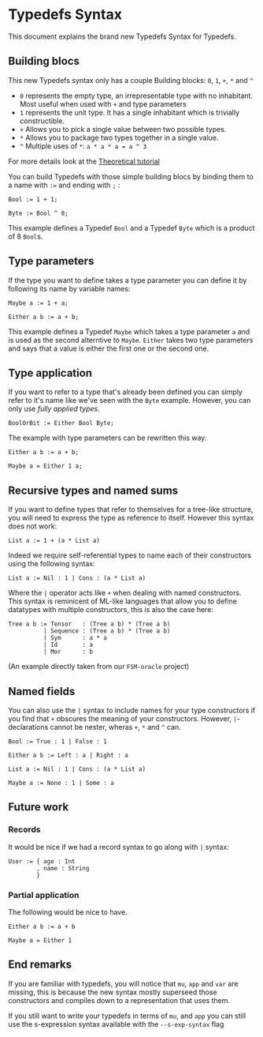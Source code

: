 
# Typedefs Syntax

This document explains the brand new Typedefs Syntax for Typedefs.

## Building blocs

This new Typedefs syntax only has a couple Building blocks: `0`, `1`, `+`, `*` and `^`

- `0` represents the empty type, an irrepresentable type with no inhabitant. Most useful when used
with `+` and type parameters
- `1` represents the unit type. It has a single inhabitant which is trivially constructible.
- `+` Allows you to pick a single value between two possible types.
- `*` Allows you to package two types together in a single value.
- `^` Multiple uses of `*`:  `a * a * a = a ^ 3`

For more details look at the [Theoretical tutorial](TUTORIAL_UNDERSTANDING_TYPEDEFS.md)

You can build Typedefs with those simple building blocs by binding them to a name with `:=` and
ending with `;` :

```
Bool := 1 + 1;

Byte := Bool ^ 8;
```
This example defines a Typedef `Bool` and a Typedef `Byte` which is a product of 8 `Bool`s.

## Type parameters

If the type you want to define takes a type parameter you can define it by following its name by
variable names:

```
Maybe a := 1 + a;

Either a b := a + b;
```

This example defines a Typedef `Maybe` which takes a type parameter `a` and is used as the second
alterntive to `Maybe`. `Either` takes two type parameters and says that a value is either the first
one or the second one.

## Type application

If you want to refer to a type that's already been defined you can simply refer to it's name like
we've seen with the `Byte` example. However, you can only use _fully applied types_.

```
BoolOrBit := Either Bool Byte;
```

The example with type parameters can be rewritten this way:

```
Either a b := a + b;

Maybe a = Either 1 a;
```

## Recursive types and named sums

If you want to define types that refer to themselves for a tree-like structure, you will need to
express the type as reference to itself. However this syntax does not work:

```
List a := 1 + (a * List a)
```

Indeed we require self-referential types to name each of their constructors using the following
syntax:

```
List a := Nil : 1 | Cons : (a * List a)
```

Where the `|` operator acts like `+` when dealing with named constructors. This syntax is reminicent
of ML-like languages that allow you to define datatypes with multiple constructors, this is also
the case here:

```
Tree a b := Tensor   : (Tree a b) * (Tree a b)
          | Sequence : (Tree a b) * (Tree a b)
          | Sym      : a * a
          | Id       : a
          | Mor      : b
```

(An example directly taken from our `FSM-oracle` project)

## Named fields

You can also use the `|` syntax to include names for your type constructors if you find that `+`
obscures the meaning of your constructors. However, `|`-declarations cannot be nester, wheras
`+`, `*` and `^` can.

```
Bool := True : 1 | False : 1

Either a b := Left : a | Right : a

List a := Nil : 1 | Cons : (a * List a)

Maybe a := None : 1 | Some : a
```

## Future work

### Records

It would be nice if we had a record syntax to go along with `|` syntax:

```
User := { age : Int
        , name : String
        }
```

### Partial application

The following would be nice to have.

```
Either a b := a + b

Maybe a = Either 1
```


## End remarks

If you are familiar with typedefs, you will notice that `mu`, `app` and `var` are
missing, this is because the new syntax mostly superseed those constructors and compiles
down to a representation that uses them.

If you still want to write your typedefs in terms of `mu`, and `app` you can still use
the s-expression syntax available with the `--s-exp-syntax` flag

